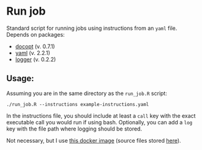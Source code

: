 # Run job

Standard script for running jobs using instructions from an `yaml` file. Depends on packages:

* [docopt](https://cran.r-project.org/web/packages/docopt/) (v. 0.7.1)
* [yaml](https://cran.r-project.org/web/packages/yaml/index.html) (v. 2.2.1)
* [logger](https://daroczig.github.io/logger/) (v. 0.2.2)

## Usage:

Assuming you are in the same directory as the `run_job.R` script:

```
./run_job.R --instructions example-instructions.yaml
```

In the instructions file, you should include at least a `call` key with the exact executable call you would run if using bash. Optionally, you can add a `log` key with the file path where logging should be stored.

Not necessary, but I use [this docker image](https://hub.docker.com/r/giulianocruz/rstudio) (source files stored [here](https://github.com/giulianonetto/rstudio)).
